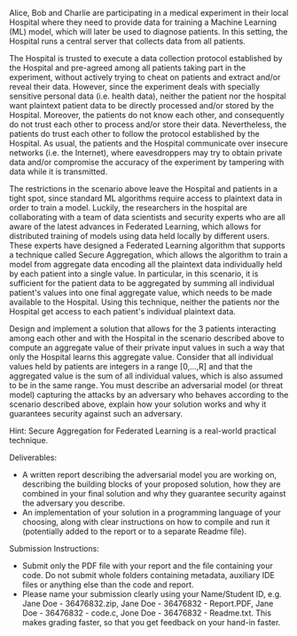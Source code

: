 Alice, Bob and Charlie are participating in a medical experiment in their local Hospital where they need to provide data for training a Machine Learning (ML) model, which will later be used to diagnose patients. In this setting, the Hospital runs a central server that collects data from all patients.

The Hospital is trusted to execute a data collection protocol established by the Hospital and pre-agreed among all patients taking part in the experiment, without actively trying to cheat on patients and extract and/or reveal their data. However, since the experiment deals with specially sensitive personal data (i.e. health data), neither the patient nor the hospital want plaintext patient data to be directly processed and/or stored by the Hospital. Moreover, the patients do not know each other, and consequently do not trust each other to process and/or store their data. Nevertheless, the patients do trust each other to follow the protocol established by the Hospital. As usual, the patients and the Hospital communicate over insecure networks (i.e. the Internet), where eavesdroppers may try to obtain private data and/or compromise the accuracy of the experiment by tampering with data while it is transmitted.

The restrictions in the scenario above leave the Hospital and patients in a tight spot, since standard ML algorithms require access to plaintext data in order to train a model. Luckily, the researchers in the hospital are collaborating with a team of data scientists and security experts who are all aware of the latest advances in Federated Learning, which allows for distributed training of models using data held locally by different users.
These experts have designed a Federated Learning algorithm that supports a technique called Secure Aggregation, which allows the algorithm to train a model from aggregate data encoding all the plaintext data individually held by each patient into a single value. In particular, in this scenario, it is sufficient for the patient data to be aggregated by summing all individual patient's values into one final aggregate value, which needs to be made available to the Hospital.
Using this technique, neither the patients nor the Hospital get access to each patient's individual plaintext data.  

Design and implement a solution that allows for the 3 patients interacting among each other and with the Hospital in the scenario described above to compute an aggregate value of their private input values in such a way that only the Hospital learns this aggregate value.
Consider that all individual values held by patients are integers in a range [0,...,R] and that the aggregated value is the sum of all individual values, which is also assumed to be in the same range. You must describe an adversarial model (or threat model) capturing the attacks by an adversary who behaves according to the scenario described above, explain how your solution works and why it guarantees security against such an adversary.

Hint: Secure Aggregation for Federated Learning is a real-world practical technique.

Deliverables:  

- A written report describing the adversarial model you are working on, describing the building blocks of your proposed solution, how they are combined in your final solution and why they guarantee security against the adversary you describe.
- An implementation of your solution in a programming language of your choosing, along with clear instructions on how to compile and run it (potentially added to the report or to a separate Readme file).

Submission Instructions:

- Submit only the PDF file with your report and the file containing your code. Do not submit whole folders containing metadata, auxiliary IDE files or anything else than the code and report.
- Please name your submission clearly using your Name/Student ID, e.g. Jane Doe - 36476832.zip, Jane Doe - 36476832 - Report.PDF, Jane Doe - 36476832 - code.c, Jone Doe - 36476832 - Readme.txt. This makes grading faster, so that you get feedback on your hand-in faster.
